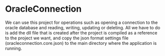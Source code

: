 # OracleConnection

We can use this project for operations such as opening a connection to the oracle database and reading, writing, updating or deleting. All we have to do is add the dll file that is created after the project is compiled as a reference to the project we want, and copy the json format settings file (oracleconnection.core.json) to the main directory where the application is running.
